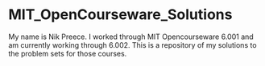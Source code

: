 # MIT_OpenCourseware_Solutions

My name is Nik Preece.  I worked through MIT Opencourseware 6.001 and am currently working through 6.002.  This is a repository of my solutions to the problem sets for those courses.
